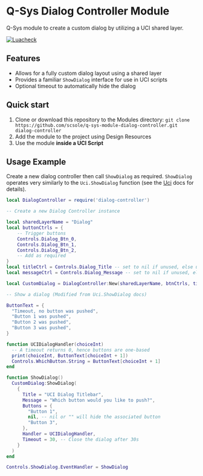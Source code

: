 # Q-Sys Dialog Controller Module

Q-Sys module to create a custom dialog by utilizing a UCI shared layer.

[![Luacheck](https://github.com/scsole/q-sys-module-dialog-controller/actions/workflows/luacheck.yml/badge.svg)](https://github.com/scsole/q-sys-module-dialog-controller/actions/workflows/luacheck.yml)

## Features

- Allows for a fully custom dialog layout using a shared layer
- Provides a familiar `ShowDialog` interface for use in UCI scripts
- Optional timeout to automatically hide the dialog 

## Quick start

1. Clone or download this repository to the Modules directory: `git clone https://github.com/scsole/q-sys-module-dialog-controller.git dialog-controller`
2. Add the module to the project using Design Resources
3. Use the module **inside a UCI Script**

## Usage Example

Create a new dialog controller then call `ShowDialog` as required. `ShowDialog` operates very similarly to the
`Uci.ShowDialog` function (see the
[Uci](https://q-syshelp.qsc.com/Index.htm#Control_Scripting/Using_Lua_in_Q-Sys/Uci.htm) docs for details).

```lua
local DialogController = require('dialog-controller')

-- Create a new Dialog Controller instance

local sharedLayerName = "Dialog"
local buttonCtrls = {
    -- Trigger buttons
    Controls.Dialog_Btn_0,
    Controls.Dialog_Btn_1,
    Controls.Dialog_Btn_2,
    -- Add as required
}
local titleCtrl = Controls.Dialog_Title -- set to nil if unused, else use a UCI trigger button
local messageCtrl = Controls.Dialog_Message -- set to nil if unused, else use a UCI trigger button

local CustomDialog = DialogController:New(sharedLayerName, btnCtrls, titleCtrl, messageCtrl)

-- Show a dialog (Modified from Uci.ShowDialog docs)

ButtonText = {
  "Timeout, no button was pushed",
  "Button 1 was pushed",
  "Button 2 was pushed",
  "Button 3 was pushed",
}

function UCIDialogHandler(choiceInt)
  -- A timeout returns 0, hence buttons are one-based
  print(choiceInt, ButtonText[choiceInt + 1])
  Controls.WhichButton.String = ButtonText[choiceInt + 1]
end

function ShowDialog()
  CustomDialog:ShowDialog(
    {
      Title = "UCI Dialog Titlebar",
      Message = "Which button would you like to push?",
      Buttons = {
        "Button 1",
        nil, -- nil or "" will hide the associated button
        "Button 3",
      },
      Handler = UCIDialogHandler,
      Timeout = 30, -- Close the dialog after 30s
    }
  )
end

Controls.ShowDialog.EventHandler = ShowDialog
```
